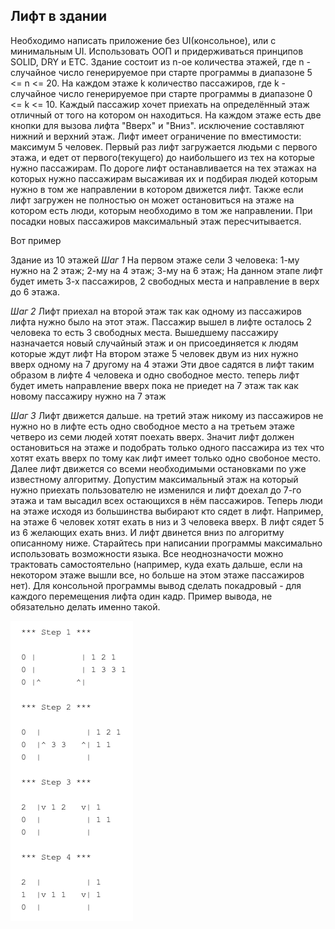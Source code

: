 ## Лифт в здании

Необходимо написать приложение без UI(консольное), или с минимальным UI.
Использовать ООП и придерживаться принципов SOLID, DRY и ETC.
Здание состоит из n-ое количества этажей, где n - случайное число генерируемое при старте программы в диапазоне 5 <= n <= 20.
На каждом этаже k количество пассажиров, где k - случайное число генерируемое при старте программы в диапазоне 0 <= k <= 10.
Каждый пассажир хочет приехать на определённый этаж отличный от того на котором он находиться.
На каждом этаже есть две кнопки для вызова лифта "Вверх" и "Вниз". исключение составляют нижний и верхний этаж.
Лифт имеет ограничение по вместимости: максимум 5 человек.
Первый раз лифт загружается людьми с первого этажа, и едет от первого(текущего) до наибольшего из тех на которые нужно пассажирам.
По дороге лифт останавливается на тех этажах на которых нужно пассажирам высаживая их и подбирая людей которым нужно в том же направлении в котором движется лифт.
Также если лифт загружен не полностью он может остановиться на этаже на котором есть люди, которым необходимо в том же направлении.
При посадки новых пассажиров максимальный этаж пересчитывается.

Вот пример

Здание из 10 этажей
*Шаг 1*
На первом этаже сели 3 человека:
1-му нужно на 2 этаж;
2-му на 4 этаж;
3-му на 6 этаж;
На данном этапе лифт будет иметь 3-х пассажиров, 2 свободных места и направление в верх до 6 этажа.

*Шаг 2*
Лифт приехал на второй этаж так как одному из пассажиров лифта нужно было на этот этаж.
Пассажир вышел в лифте осталось 2 человека то есть 3 свободных места.
Вышедшему пассажиру назначается новый случайный этаж и он присоединяется к людям которые ждут лифт
На втором этаже 5 человек двум из них нужно вверх одному на 7 другому на 4 этажи
Эти двое садятся в лифт таким образом в лифте 4 человека и одно свободное место. теперь лифт будет иметь направление вверх пока не приедет на 7 этаж так как новому пассажиру нужно на 7 этаж

*Шаг 3*
Лифт движется дальше. на третий этаж никому из пассажиров не нужно но в лифте есть одно свободное место а на третьем этаже четверо из семи людей хотят поехать вверх.
Значит лифт должен остановиться на этаже и подобрать только одного пассажира из тех что хотят ехать вверх по тому как лифт имеет только одно свобоное место.
Далее лифт движется со всеми необходимыми остановками по уже известному алгоритму.
Допустим максимальный этаж на который нужно приехать пользователю не изменился и лифт доехал до 7-го этажа и там высадил всех остающихся в нём пассажиров. Теперь люди на этаже исходя из большинства выбирают кто сядет в лифт. Например, на этаже 6 человек хотят ехать в низ и 3 человека вверх. В лифт сядет 5 из 6 желающих ехать вниз. И лифт двинется вниз по алгоритму описанному ниже.
Старайтесь при написании программы максимально использовать возможности языка.
Все неоднозначости можно трактовать самостоятельно (например, куда ехать дальше, если на некотором этаже вышли все, но больше на этом этаже пассажиров нет).
Для консольной программы вывод сделать покадровый - для каждого перемещения лифта один кадр.
Пример вывода, не обязательно делать именно такой.

![alt text](lift.png)